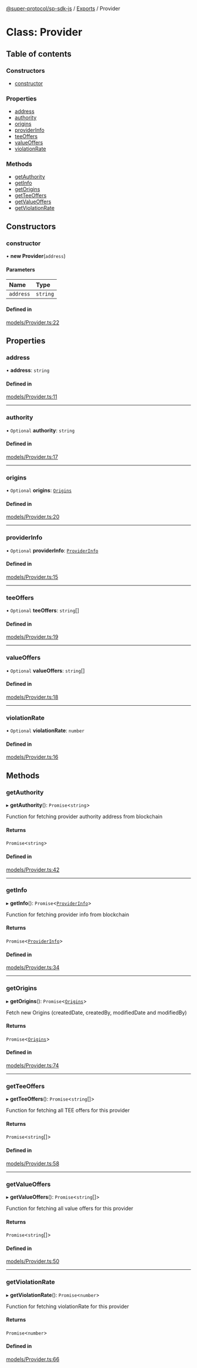 [@super-protocol/sp-sdk-js](../README.md) / [Exports](../modules.md) / Provider

# Class: Provider

## Table of contents

### Constructors

- [constructor](Provider.md#constructor)

### Properties

- [address](Provider.md#address)
- [authority](Provider.md#authority)
- [origins](Provider.md#origins)
- [providerInfo](Provider.md#providerinfo)
- [teeOffers](Provider.md#teeoffers)
- [valueOffers](Provider.md#valueoffers)
- [violationRate](Provider.md#violationrate)

### Methods

- [getAuthority](Provider.md#getauthority)
- [getInfo](Provider.md#getinfo)
- [getOrigins](Provider.md#getorigins)
- [getTeeOffers](Provider.md#getteeoffers)
- [getValueOffers](Provider.md#getvalueoffers)
- [getViolationRate](Provider.md#getviolationrate)

## Constructors

### constructor

• **new Provider**(`address`)

#### Parameters

| Name | Type |
| :------ | :------ |
| `address` | `string` |

#### Defined in

[models/Provider.ts:22](https://github.com/Super-Protocol/sp-sdk-js/blob/3ba23f7/src/models/Provider.ts#L22)

## Properties

### address

• **address**: `string`

#### Defined in

[models/Provider.ts:11](https://github.com/Super-Protocol/sp-sdk-js/blob/3ba23f7/src/models/Provider.ts#L11)

___

### authority

• `Optional` **authority**: `string`

#### Defined in

[models/Provider.ts:17](https://github.com/Super-Protocol/sp-sdk-js/blob/3ba23f7/src/models/Provider.ts#L17)

___

### origins

• `Optional` **origins**: [`Origins`](../modules.md#origins)

#### Defined in

[models/Provider.ts:20](https://github.com/Super-Protocol/sp-sdk-js/blob/3ba23f7/src/models/Provider.ts#L20)

___

### providerInfo

• `Optional` **providerInfo**: [`ProviderInfo`](../modules.md#providerinfo)

#### Defined in

[models/Provider.ts:15](https://github.com/Super-Protocol/sp-sdk-js/blob/3ba23f7/src/models/Provider.ts#L15)

___

### teeOffers

• `Optional` **teeOffers**: `string`[]

#### Defined in

[models/Provider.ts:19](https://github.com/Super-Protocol/sp-sdk-js/blob/3ba23f7/src/models/Provider.ts#L19)

___

### valueOffers

• `Optional` **valueOffers**: `string`[]

#### Defined in

[models/Provider.ts:18](https://github.com/Super-Protocol/sp-sdk-js/blob/3ba23f7/src/models/Provider.ts#L18)

___

### violationRate

• `Optional` **violationRate**: `number`

#### Defined in

[models/Provider.ts:16](https://github.com/Super-Protocol/sp-sdk-js/blob/3ba23f7/src/models/Provider.ts#L16)

## Methods

### getAuthority

▸ **getAuthority**(): `Promise`<`string`\>

Function for fetching provider authority address from blockchain

#### Returns

`Promise`<`string`\>

#### Defined in

[models/Provider.ts:42](https://github.com/Super-Protocol/sp-sdk-js/blob/3ba23f7/src/models/Provider.ts#L42)

___

### getInfo

▸ **getInfo**(): `Promise`<[`ProviderInfo`](../modules.md#providerinfo)\>

Function for fetching provider info from blockchain

#### Returns

`Promise`<[`ProviderInfo`](../modules.md#providerinfo)\>

#### Defined in

[models/Provider.ts:34](https://github.com/Super-Protocol/sp-sdk-js/blob/3ba23f7/src/models/Provider.ts#L34)

___

### getOrigins

▸ **getOrigins**(): `Promise`<[`Origins`](../modules.md#origins)\>

Fetch new Origins (createdDate, createdBy, modifiedDate and modifiedBy)

#### Returns

`Promise`<[`Origins`](../modules.md#origins)\>

#### Defined in

[models/Provider.ts:74](https://github.com/Super-Protocol/sp-sdk-js/blob/3ba23f7/src/models/Provider.ts#L74)

___

### getTeeOffers

▸ **getTeeOffers**(): `Promise`<`string`[]\>

Function for fetching all TEE offers for this provider

#### Returns

`Promise`<`string`[]\>

#### Defined in

[models/Provider.ts:58](https://github.com/Super-Protocol/sp-sdk-js/blob/3ba23f7/src/models/Provider.ts#L58)

___

### getValueOffers

▸ **getValueOffers**(): `Promise`<`string`[]\>

Function for fetching all value offers for this provider

#### Returns

`Promise`<`string`[]\>

#### Defined in

[models/Provider.ts:50](https://github.com/Super-Protocol/sp-sdk-js/blob/3ba23f7/src/models/Provider.ts#L50)

___

### getViolationRate

▸ **getViolationRate**(): `Promise`<`number`\>

Function for fetching violationRate for this provider

#### Returns

`Promise`<`number`\>

#### Defined in

[models/Provider.ts:66](https://github.com/Super-Protocol/sp-sdk-js/blob/3ba23f7/src/models/Provider.ts#L66)
